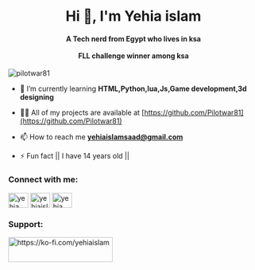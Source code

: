 <h1 align="center">Hi 👋, I'm Yehia islam</h1>
<h4 align="center">A Tech nerd from Egypt who lives in ksa  <br><br> FLL challenge winner among ksa</h3>

<p align="left"> <img src="https://komarev.com/ghpvc/?username=pilotwar81&label=Profile%20views&color=0e75b6&style=flat" alt="pilotwar81" /> </p>

- 🌱 I’m currently learning **HTML,Python,lua,Js,Game development,3d designing**

- 👨‍💻 All of my projects are available at [https://github.com/Pilotwar81](https://github.com/Pilotwar81)

- 📫 How to reach me **yehiaislamsaad@gmail.com**

- ⚡ Fun fact || I have 14 years old ||

<h3 align="left">Connect with me:</h3>
<p align="left">
<a href="https://fb.com/yehia islam" target="blank"><img align="center" src="https://raw.githubusercontent.com/rahuldkjain/github-profile-readme-generator/master/src/images/icons/Social/facebook.svg" alt="yehia islam" height="30" width="40" /></a>
<a href="https://instagram.com/yehiaislamsaad" target="blank"><img align="center" src="https://raw.githubusercontent.com/rahuldkjain/github-profile-readme-generator/master/src/images/icons/Social/instagram.svg" alt="yehiaislamsaad" height="30" width="40" /></a>
<a href="https://www.youtube.com/c/yehia islam" target="blank"><img align="center" src="https://raw.githubusercontent.com/rahuldkjain/github-profile-readme-generator/master/src/images/icons/Social/youtube.svg" alt="yehia islam" height="30" width="40" /></a>
</p>

<h3 align="left">Support:</h3>
<p><a href="https://ko-fi.com/https://ko-fi.com/yehiaislam"> <img align="left" src="https://cdn.ko-fi.com/cdn/kofi3.png?v=3" height="50" width="210" alt="https://ko-fi.com/yehiaislam" /></a></p><br><br>
